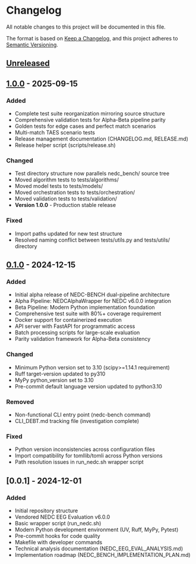 # Changelog

All notable changes to this project will be documented in this file.

The format is based on [Keep a Changelog](https://keepachangelog.com/en/1.1.0/),
and this project adheres to [Semantic Versioning](https://semver.org/spec/v2.0.0.html).

## [Unreleased]

## [1.0.0] - 2025-09-15

### Added

- Complete test suite reorganization mirroring source structure
- Comprehensive validation tests for Alpha-Beta pipeline parity
- Golden tests for edge cases and perfect match scenarios
- Multi-match TAES scenario tests
- Release management documentation (CHANGELOG.md, RELEASE.md)
- Release helper script (scripts/release.sh)

### Changed

- Test directory structure now parallels nedc_bench/ source tree
- Moved algorithm tests to tests/algorithms/
- Moved model tests to tests/models/
- Moved orchestration tests to tests/orchestration/
- Moved validation tests to tests/validation/
- **Version 1.0.0** - Production stable release

### Fixed

- Import paths updated for new test structure
- Resolved naming conflict between tests/utils.py and tests/utils/ directory

## [0.1.0] - 2024-12-15

### Added

- Initial alpha release of NEDC-BENCH dual-pipeline architecture
- Alpha Pipeline: NEDCAlphaWrapper for NEDC v6.0.0 integration
- Beta Pipeline: Modern Python implementation foundation
- Comprehensive test suite with 80%+ coverage requirement
- Docker support for containerized execution
- API server with FastAPI for programmatic access
- Batch processing scripts for large-scale evaluation
- Parity validation framework for Alpha-Beta consistency

### Changed

- Minimum Python version set to 3.10 (scipy>=1.14.1 requirement)
- Ruff target-version updated to py310
- MyPy python_version set to 3.10
- Pre-commit default language version updated to python3.10

### Removed

- Non-functional CLI entry point (nedc-bench command)
- CLI_DEBT.md tracking file (investigation complete)

### Fixed

- Python version inconsistencies across configuration files
- Import compatibility for tomllib/tomli across Python versions
- Path resolution issues in run_nedc.sh wrapper script

## \[0.0.1\] - 2024-12-01

### Added

- Initial repository structure
- Vendored NEDC EEG Evaluation v6.0.0
- Basic wrapper script (run_nedc.sh)
- Modern Python development environment (UV, Ruff, MyPy, Pytest)
- Pre-commit hooks for code quality
- Makefile with developer commands
- Technical analysis documentation (NEDC_EEG_EVAL_ANALYSIS.md)
- Implementation roadmap (NEDC_BENCH_IMPLEMENTATION_PLAN.md)

[0.1.0]: https://github.com/Clarity-Digital-Twin/nedc-bench/releases/tag/v0.1.0
[1.0.0]: https://github.com/Clarity-Digital-Twin/nedc-bench/compare/v0.1.0...v1.0.0
[unreleased]: https://github.com/Clarity-Digital-Twin/nedc-bench/compare/v1.0.0...HEAD
